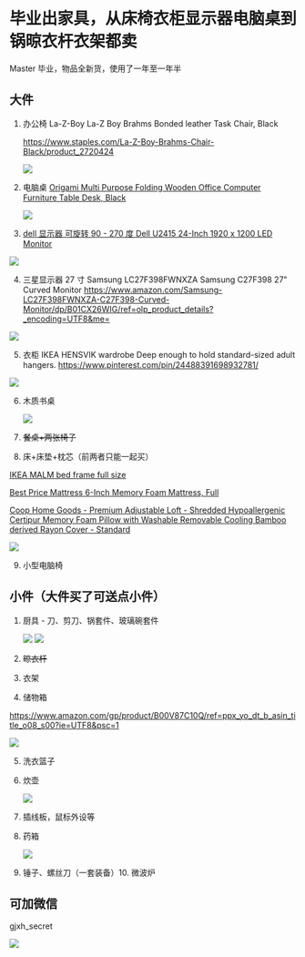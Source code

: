 # 毕业出家具，从床椅衣柜显示器电脑桌到锅晾衣杆衣架都卖

Master 毕业，物品全新货，使用了一年至一年半

## 大件

1. 办公椅 La-Z-Boy La-Z Boy Brahms Bonded leather Task Chair, Black 

   https://www.staples.com/La-Z-Boy-Brahms-Chair-Black/product_2720424

   ![](http://www.ohioabc.com/data/attachment/forum/201904/02/151617ioxko6qpild6iyzy.png)

2. 电脑桌 [Origami Multi Purpose Folding Wooden Office Computer Furniture Table Desk, Black](https://www.amazon.com/gp/product/B005MWUQOG/ref=ppx_yo_dt_b_asin_title_o09_s02?ie=UTF8&psc=1)

   ![](https://images-na.ssl-images-amazon.com/images/I/61F1bNNaOuL._SL1500_.jpg)

3. [dell 显示器 可旋转 90 - 270 度 Dell U2415 24-Inch 1920 x 1200 LED Monitor](https://www.amazon.com/Dell-U2415-24-Inch-1920-Monitor/dp/B00NZTKOQI/ref=olp_product_details?_encoding=UTF8&me=)

  ![](http://www.ohioabc.com/data/attachment/forum/201904/02/151340go323qlkg3q2go38.png)

4. 三星显示器 27 寸 Samsung LC27F398FWNXZA Samsung C27F398 27" Curved Monitor
  <https://www.amazon.com/Samsung-LC27F398FWNXZA-C27F398-Curved-Monitor/dp/B01CX26WIG/ref=olp_product_details?_encoding=UTF8&me=>

  ![](http://www.ohioabc.com/data/attachment/forum/201904/02/151319hdlil4xz4nddd4oc.png)

5. 衣柜 IKEA HENSVIK wardrobe Deep enough to hold standard-sized adult hangers.
  https://www.pinterest.com/pin/24488391698932781/

  ![](http://www.ohioabc.com/data/attachment/forum/201904/02/024740ecolabn1lj3dbjco.jpg)

6. 木质书桌

   ![](http://www.ohioabc.com/data/attachment/forum/201904/02/025024mv0zbnczii6d2g0d.jpg)

7. ~~餐桌+两张椅子~~

8. 床+床垫+枕芯（前两者只能一起买）

  [IKEA MALM bed frame full size](https://www.ikea.com/us/en/catalog/categories/departments/bedroom/16284/)
  
  [Best Price Mattress 6-Inch Memory Foam Mattress, Full](https://www.amazon.com/gp/product/B00HCZ0X9Y/ref=ppx_yo_dt_b_asin_title_o00_s00?ie=UTF8&psc=1)
  
  [Coop Home Goods - Premium Adjustable Loft - Shredded Hypoallergenic Certipur Memory Foam Pillow with Washable Removable Cooling Bamboo derived Rayon Cover - Standard](https://www.amazon.com/gp/product/B01MTAIY84/ref=ppx_yo_dt_b_asin_title_o09_s00?ie=UTF8&psc=1)

  ![](http://www.ohioabc.com/data/attachment/forum/201904/02/025020ldxao1xmj1soerii.jpg)

9. 小型电脑椅

## 小件（大件买了可送点小件）

1. 厨具 - 刀、剪刀、锅套件、玻璃碗套件

   ![](https://images-na.ssl-images-amazon.com/images/I/51Jmnb6o9PL._SX90_.jpg)
   ![](http://www.ohioabc.com/data/attachment/forum/201904/02/025022smuc1wa119wuf16a.jpg)

2. ~~晾衣杆~~

3. 衣架

4. 储物箱

  https://www.amazon.com/gp/product/B00V87C10Q/ref=ppx_yo_dt_b_asin_title_o08_s00?ie=UTF8&psc=1

  ![](https://images-na.ssl-images-amazon.com/images/I/615GUav7%2BXL._SL1200_.jpg)

5. 洗衣篮子

6. 炊壶

   ![](https://images-na.ssl-images-amazon.com/images/I/41Y9tfvdK1L._SY90_.jpg)

7. 插线板，鼠标外设等

8. 药箱

   ![](https://images-na.ssl-images-amazon.com/images/I/41ZXGdfBBkL._SX90_.jpg)

9. 锤子、螺丝刀（一套装备）10. 微波炉

## 可加微信

gjxh_secret

![](http://www.ohioabc.com/data/attachment/forum/201904/02/024641dfrzizo5cp5z85ei.jpg)
